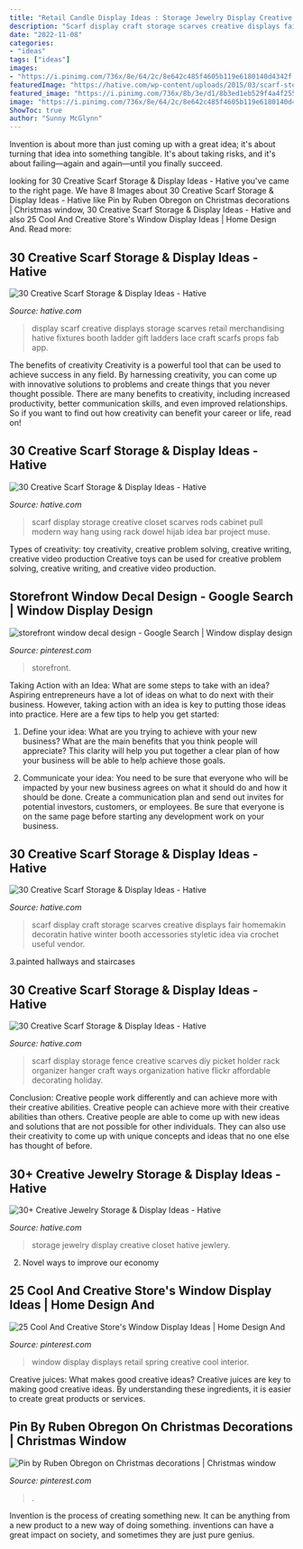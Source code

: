```yaml
---
title: "Retail Candle Display Ideas : Storage Jewelry Display Creative Closet Hative Jewlery"
description: "Scarf display craft storage scarves creative displays fair homemakin decoratin hative winter booth accessories styletic idea via crochet useful vendor"
date: "2022-11-08"
categories:
- "ideas"
tags: ["ideas"]
images:
- "https://i.pinimg.com/736x/8e/64/2c/8e642c485f4605b119e6180140d4342f.jpg"
featuredImage: "https://hative.com/wp-content/uploads/2015/03/scarf-storage-ideas/18-creative-scarf-storage-and-display-ideas.jpg"
featured_image: "https://i.pinimg.com/736x/8b/3e/d1/8b3ed1eb529f4a4f25592465384a573e.jpg"
image: "https://i.pinimg.com/736x/8e/64/2c/8e642c485f4605b119e6180140d4342f.jpg"
ShowToc: true
author: "Sunny McGlynn"
---
```



Invention is about more than just coming up with a great idea; it's about turning that idea into something tangible. It's about taking risks, and it's about failing—again and again—until you finally succeed.

	

		
looking for 30 Creative Scarf Storage &amp; Display Ideas - Hative you've came to the right page. We have 8 Images about 30 Creative Scarf Storage &amp; Display Ideas - Hative like Pin by Ruben Obregon on Christmas decorations | Christmas window, 30 Creative Scarf Storage &amp; Display Ideas - Hative and also 25 Cool And Creative Store&#039;s Window Display Ideas | Home Design And. Read more:
		
    
## 30 Creative Scarf Storage &amp; Display Ideas - Hative

<img loading=lazy src="https://hative.com/wp-content/uploads/2015/03/scarf-storage-ideas/18-creative-scarf-storage-and-display-ideas.jpg" onerror="this.onerror=null;this.src='https://tse1.mm.bing.net/th?id=OIP.c5J0HupbKDhjwNlEKR3-MwHaMY&amp;pid=15.1';" alt="30 Creative Scarf Storage &amp; Display Ideas - Hative">

_Source: hative.com_

>display scarf creative displays storage scarves retail merchandising hative fixtures booth ladder gift ladders lace craft scarfs props fab app. 

	

The benefits of creativity
Creativity is a powerful tool that can be used to achieve success in any field. By harnessing creativity, you can come up with innovative solutions to problems and create things that you never thought possible. There are many benefits to creativity, including increased productivity, better communication skills, and even improved relationships. So if you want to find out how creativity can benefit your career or life, read on!

    
## 30 Creative Scarf Storage &amp; Display Ideas - Hative

<img loading=lazy src="https://hative.com/wp-content/uploads/2015/03/scarf-storage-ideas/22-creative-scarf-storage-and-display-ideas.jpg" onerror="this.onerror=null;this.src='https://tse3.mm.bing.net/th?id=OIP.0ImfrkyXxX1z0jJL7FmPOQHaLF&amp;pid=15.1';" alt="30 Creative Scarf Storage &amp; Display Ideas - Hative">

_Source: hative.com_

>scarf display storage creative closet scarves rods cabinet pull modern way hang using rack dowel hijab idea bar project muse. 

	

Types of creativity: toy creativity, creative problem solving, creative writing, creative video production
Creative toys can be used for creative problem solving, creative writing, and creative video production.

    
## Storefront Window Decal Design - Google Search | Window Display Design

<img loading=lazy src="https://i.pinimg.com/736x/73/01/65/7301655f92739531af2e6c73c57e8001.jpg" onerror="this.onerror=null;this.src='https://tse3.mm.bing.net/th?id=OIP.av0yFOyDdkKox6nAtLozLgHaFj&amp;pid=15.1';" alt="storefront window decal design - Google Search | Window display design">

_Source: pinterest.com_

>storefront. 

	

Taking Action with an Idea: What are some steps to take with an idea?
Aspiring entrepreneurs have a lot of ideas on what to do next with their business. However, taking action with an idea is key to putting those ideas into practice. Here are a few tips to help you get started:
1. Define your idea: What are you trying to achieve with your new business? What are the main benefits that you think people will appreciate? This clarity will help you put together a clear plan of how your business will be able to help achieve those goals.

2. Communicate your idea: You need to be sure that everyone who will be impacted by your new business agrees on what it should do and how it should be done. Create a communication plan and send out invites for potential investors, customers, or employees. Be sure that everyone is on the same page before starting any development work on your business.


    
## 30 Creative Scarf Storage &amp; Display Ideas - Hative

<img loading=lazy src="https://hative.com/wp-content/uploads/2015/03/scarf-storage-ideas/19-creative-scarf-storage-and-display-ideas.jpg" onerror="this.onerror=null;this.src='https://tse1.mm.bing.net/th?id=OIP.PS0Rvr1SQB-GXuC5C1QHwwHaJ4&amp;pid=15.1';" alt="30 Creative Scarf Storage &amp; Display Ideas - Hative">

_Source: hative.com_

>scarf display craft storage scarves creative displays fair homemakin decoratin hative winter booth accessories styletic idea via crochet useful vendor. 

	

3.painted hallways and staircases

    
## 30 Creative Scarf Storage &amp; Display Ideas - Hative

<img loading=lazy src="https://hative.com/wp-content/uploads/2015/03/scarf-storage-ideas/12-creative-scarf-storage-and-display-ideas.jpg" onerror="this.onerror=null;this.src='https://tse3.mm.bing.net/th?id=OIP.3Ur6d2t7CqYFuvTA_ughpAHaLT&amp;pid=15.1';" alt="30 Creative Scarf Storage &amp; Display Ideas - Hative">

_Source: hative.com_

>scarf display storage fence creative scarves diy picket holder rack organizer hanger craft ways organization hative flickr affordable decorating holiday. 

	

Conclusion: Creative people work differently and can achieve more with their creative abilities.
Creative people can achieve more with their creative abilities than others. Creative people are able to come up with new ideas and solutions that are not possible for other individuals. They can also use their creativity to come up with unique concepts and ideas that no one else has thought of before.

    
## 30+ Creative Jewelry Storage &amp; Display Ideas - Hative

<img loading=lazy src="https://hative.com/wp-content/uploads/2015/01/jewelry-storage-display-ideas/19-closet-jewlery-storage.jpg" onerror="this.onerror=null;this.src='https://tse3.mm.bing.net/th?id=OIP.CcOPw0UBFo31M4naFHWcrwHaLH&amp;pid=15.1';" alt="30+ Creative Jewelry Storage &amp; Display Ideas - Hative">

_Source: hative.com_

>storage jewelry display creative closet hative jewlery. 

	

2. Novel ways to improve our economy

    
## 25 Cool And Creative Store&#039;s Window Display Ideas | Home Design And

<img loading=lazy src="https://i.pinimg.com/736x/8e/64/2c/8e642c485f4605b119e6180140d4342f.jpg" onerror="this.onerror=null;this.src='https://tse1.mm.bing.net/th?id=OIP.u_EIby7mug7frLx0_CGTsAHaLE&amp;pid=15.1';" alt="25 Cool And Creative Store&#039;s Window Display Ideas | Home Design And">

_Source: pinterest.com_

>window display displays retail spring creative cool interior. 

	

Creative juices: What makes good creative ideas?
Creative juices are key to making good creative ideas. By understanding these ingredients, it is easier to create great products or services.

    
## Pin By Ruben Obregon On Christmas Decorations | Christmas Window

<img loading=lazy src="https://i.pinimg.com/736x/8b/3e/d1/8b3ed1eb529f4a4f25592465384a573e.jpg" onerror="this.onerror=null;this.src='https://tse3.mm.bing.net/th?id=OIP.zotXTAUP8vGcs7f-wOHwMwHaKP&amp;pid=15.1';" alt="Pin by Ruben Obregon on Christmas decorations | Christmas window">

_Source: pinterest.com_

>. 

	

Invention is the process of creating something new. It can be anything from a new product to a new way of doing something. inventions can have a great impact on society, and sometimes they are just pure genius.

